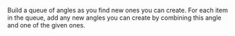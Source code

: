 Build a queue of angles as you find new ones you can create. For each item in the queue, add any new angles you can create by combining this angle and one of the given ones.
